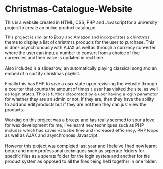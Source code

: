 # Christmas-Catalogue-Website
This is a website created in HTML, CSS, PHP and Javascript for a university project to create an online product catalogue. 

This project is similar to Ebay and Amazon and incorporates a chirstmas theme to display a list of christmas products for the user to purchase. This is done asynchronously with AJAX as well as through a currency converter where the user can input a number to convert from a choice of five currencies and their value is updated in real time.
<br><br>
Also included is a slideshow, an automatically playing classical song and an embed of a spotify christmas playlist.
<br><br>
Finally this has PHP to save a user state upon revisiting the website through a counter that counts the amount of times a user has visited the site, as well as login states. This is further elaborated by a user having a login parameter for whether they are an admin or not. If they are, then they have the ability to add and edit products but if they are not then they can just view the products.
<br><br>
Working on this project was a breeze and has really seemed to spur a love for web development for me, I've learnt new techniques such as PHP includes which has saved valuable time and increased efficiency, PHP loops as well as AJAX and asynchronous Javascript.
<br><br>
However this project was completed last year and I beleive I had now learnt better and more professional techniques such as seperate folders for specific files as a sperate folder for the login system and another for the product system as opposed to all the files being held together in one folder.
